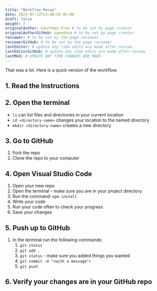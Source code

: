 ```yaml
---
title: "Workflow Recap"
date: 2023-07-13T13:40:55-05:00
draft: false
weight: 7
originalAuthor: Courtney Frey # to be set by page creator
originalAuthorGitHub: speudusa # to be set by page creator
reviewer: # to be set by the page reviewer
reviewerGitHub: # to be set by the page reviewer
lastEditor: # update any time edits are made after review
lastEditorGitHub: # update any time edits are made after review
lastMod: # UPDATE ANY TIME CHANGES ARE MADE
---
```


That was a lot.  Here is a quick version of the workflow.

## 1. Read the Instructions

## 2. Open the terminal
   - `ls` can list files and directories in your current location
   - `cd <directory-name>` changes your location to the named directory
   - `mkdir <directory-name>` creates a new directory 

## 3. Go to GitHub
   1. Fork the repo
   1. Clone the repo to your computer

## 4. Open Visual Studio Code
   1. Open your new repo
   1. Open the terminal - make sure you are in your project directory
   1. Run the command: `npm install`
   1. Write your code
   1. Run your code often to check your progress
   1. Save your changes

## 5. Push up to GitHub
   1. In the terminal run the following commands:
      1. `git status`
      1. `git add .`
      1. `git status` - make sure you added things you wanted
      1. `git commit -m "<with a message">`
      1. `git push`

## 6. Verify your changes are in your GitHub repo